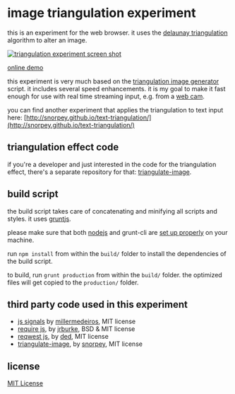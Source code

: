 image triangulation experiment
===

this is an experiment for the web browser. it uses the [delaunay triangulation](https://en.wikipedia.org/wiki/Delaunay_triangulation) algorithm to alter an image.

[![triangulation experiment screen shot](screenshot.png)](http://snorpey.github.io/triangulation/)

[online demo](http://snorpey.github.io/triangulation/)

this experiment is very much based on the [triangulation image generator](http://jsdo.it/akm2/xoYx) script. it includes several speed enhancements. it is my goal to make it fast enough for use with real time streaming input, e.g. from a [web cam](https://github.com/snorpey/photobooth).

you can find another experiment that applies the triangulation to text input here: [http://snorpey.github.io/text-triangulation/](http://snorpey.github.io/text-triangulation/)

triangulation effect code
---
if you're a developer and just interested in the code for the triangulation effect, there's a separate repository for that: [triangulate-image](https://github.com/snorpey/triangulate-image).


build script
---

the build script takes care of concatenating and minifying all scripts and styles. it uses [gruntjs](http://gruntjs.com/).

please make sure that both [nodejs](http://nodejs.org/) and grunt-cli are [set up properly](http://gruntjs.com/getting-started) on your machine.

run ```npm install``` from within the ```build/``` folder to install the dependencies of the build script.

to build, run ```grunt production``` from within the ```build/``` folder. the optimized files will get copied to the ```production/``` folder.

third party code used in this experiment
---
* [js signals](http://millermedeiros.github.io/js-signals/) by [millermedeiros](https://github.com/millermedeiros), MIT license
* [require js](http://requirejs.org/), by [jrburke](jrburke), BSD & MIT license
* [reqwest js](https://github.com/ded/reqwest/), by [ded](https://github.com/ded), MIT license
* [triangulate-image](https://github.com/snorpey/triangulate-image), by [snorpey](https://github.com/snorpey), MIT license

license
---
[MIT License](LICENSE)
